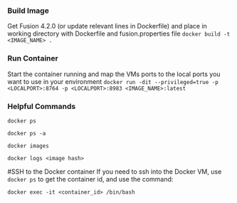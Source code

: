 ### Build Image
Get Fusion 4.2.0 (or update relevant lines in Dockerfile) and place in working directory with Dockerfile and fusion.properties file
`docker build -t <IMAGE_NAME> .`

### Run Container
Start the container running and map the VMs ports to the local ports you want to use in your environment
`docker run -dit --privileged=true -p <LOCALPORT>:8764 -p <LOCALPORT>:8983 <IMAGE_NAME>:latest`

### Helpful Commands

`docker ps`

`docker ps -a`

`docker images`

`docker logs <image hash>`


#SSH to the Docker container
If you need to ssh into the Docker VM, use `docker ps` to get the container id,
and use the command:

`docker exec -it <container_id> /bin/bash`


